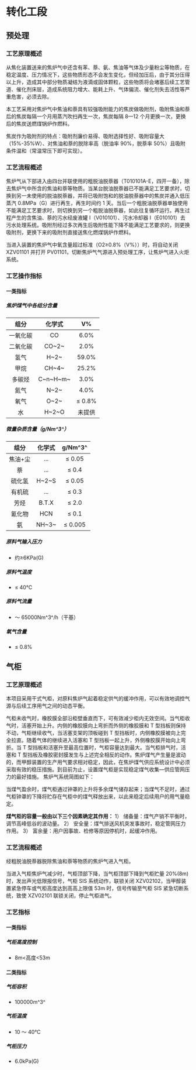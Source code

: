 # 转化工段

## 预处理

### 工艺原理概述

从焦化装置送来的焦炉气中还含有苯、萘、氨、焦油等气体及少量粉尘等物质，在稳定温度、压力情况下，这些物质形态不会发生变化，但经加压后，由于其分压得以上升，造成其中部分物质凝结为液滴或固体颗粒，这些物质将会堵塞后续工艺管道、催化剂床层，造成系统阻力增大、能耗上升、气体偏流、催化剂失去活性等严重危害，必须去除。

本工艺采用对焦炉气中焦油和萘具有较强吸附能力的焦炭做吸附剂，吸附焦油和萘后的焦炭每隔一个月用蒸汽吹扫再生一次，焦炭每隔 8—12 个月更换一次，更换后的焦炭送燃煤锅炉作燃料。

焦炭作为吸附剂的特点：吸附剂廉价易得、吸附选择性好、吸附容量大（15%-35%W）、对焦油和萘的脱除率高（脱油率 90%，脱萘率 50%）且吸附条件温和（常温常压下即可实现）。

### 工艺流程概述

焦炉气从下部进入由四台并联使用的粗脱油脱萘器（T010101A-E，四开一备），除去焦炉气中所含的焦油和萘等物质。当某台脱油脱萘器已不能满足工艺要求时，切换到另一未使用的脱油脱萘器，并将已吸附饱和的脱油脱萘器中的焦炭并通入低压蒸汽 0.8MPa（G）进行再生，再生时间约 1 天。当后一个粗脱油脱萘器单独使用不能满足工艺要求时，则切换到另一个粗脱油脱萘器，如此往复循环运行。再生过程产生的含焦油、萘的污水经废液罐 Ⅰ（V010101）、污水冷却器 Ⅰ（E010101）去污水处理系统。吸附剂经过多次再生后吸附性能下降不能满足工艺要求的，则更换吸附剂，更换下来的吸附剂直接送焦化燃煤锅炉作燃料。

当进入装置的焦炉气中氧含量超过标准（O2≥0.8%（V%））时，将自动关闭 XZV01101 并打开 PV01101，切断焦炉气气源进入预处理工序，让焦炉气进入火炬系统。

### 工艺操作指标

#### 一类指标

##### 焦炉煤气中各组分含量

|   组分   |  化学式  |        V%        |
| :------: | :------: | :--------------: |
| 一氧化碳 |    CO    |       6.0%       |
| 二氧化碳 |  CO~2~   |       2.0%       |
|   氢气   |   H~2~   |      59.0%       |
|   甲烷   |  CH~4~   |      25.2%       |
|  多碳烃  | C~n~H~m~ |       3.0%       |
|   氮气   |   N~2~   |       4.0%       |
|   氧气   |   O~2~   | $\leqslant$ 0.8% |
|    水    |  H~2~O   |      未提供      |

##### 微量杂质含量（g/Nm^3^）

|  组分   | 化学式 |      g/Nm^3^      |
| :-----: | :----: | :---------------: |
| 焦油+尘 |  ...   | $\leqslant$ 0.05  |
|   萘    |  ...   |  $\leqslant$ 0.4  |
| 硫化氢  | H~2~S  | $\leqslant$ 0.05  |
| 有机硫  |  ...   |  $\leqslant$ 0.3  |
|  芳烃   | B.T.X  |  $\leqslant$ 2.0  |
| 氰化物  |  HCN   |  $\leqslant$ 0.1  |
|   氨    | NH~3~  | $\leqslant$ 0.005 |

##### 原料气输入压力

- 约$\geqslant$6KPa(G)

##### 原料气温度

- $\leqslant$ 40℃

##### 原料气流量

- ～ 65000Nm^3^/h（干基）

##### 氧气含量

- $\leqslant$ 0.8%

## 气柜

### 工艺原理概述

本项目采用干式气柜，对原料焦炉气起着稳定供气的缓冲作用，可以有效地调控气源与后续工序用气之间的动态平衡。

气柜未收气时，橡胶膜全部沿柜壁垂直而下，可有效减少柜内无效空间。当气柜收气时，活塞开始上升。内侧的橡胶膜向上弯折而外侧的橡胶膜和 T 型挡板则保持不动，气柜继续收气，当活塞支架的顶板碰到 T 型挡板时，内侧橡胶膜被向上完全拉直。随着气体的继续进入活塞和 T 型挡板一起上升，外侧橡胶膜开始向上弯折。当 T 型挡板和活塞升至最高位置时，气柜容量达到最大。当气柜排气时，活塞和 T 型挡板及橡胶密封膜发生与上述完全相反的动作。焦炉煤气产生量是波动的，而甲醇装置的生产用气要求相对稳定，因此，在焦炉煤气供应系统设计中必须采取有效的稳压措施。到目前为止，设置煤气柜是实现稳定煤气收集—供应管网压力的最好措施。
焦炉气系统简图如下：

当煤气盈余时，煤气柜通过钟罩的上升将多余煤气储存起来；当煤气不足时，通过气柜钟罩的下降将贮存在气柜中的煤气释放出来，以此来稳定后续用户的用气量稳定。

**煤气柜的容量一般由以下三个因素确定其作用：**
1） 储备量：煤气产销不平衡时，调节高峰低谷的波动量。
2） 安全量：煤气排送风机突发事故时，稳定管网压力作用。
3） 富余量：用户因事故、检修等原因停机时，起缓冲作用。

### 工艺流程概述

经粗脱油脱萘器脱除焦油和萘等物质的焦炉气进入气柜。

当进入气柜焦炉气减少时，气柜顶部下降，当气柜顶部下降到气柜贮量 20%(8m)时，发出声光低限报信号，气柜 SIS 系统动作，联锁关闭 XZV02102，当甲醇装置紧急停车或气柜高度达到高高上限值 53m 时，信号传输至气柜 SIS 紧急切断系统，致使 XZV02101 联锁关闭，停止气柜进气。

### 工艺指标

#### 一类指标

##### 气柜高度控制

- 8m<高度<53m

#### 二类指标

##### 气柜容积

- 100000m^3^

##### 气柜温度

- 10 ～ 40℃

##### 气柜压力

- 6.0kPa(G)

